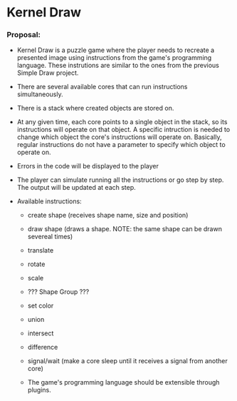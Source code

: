 # Kernel Draw

### Proposal:

- Kernel Draw is a puzzle game where the player needs to recreate a presented image using instructions from the game's programming language. These instrutions are similar to the ones from the previous Simple Draw project.
- There are several available cores that can run instructions simultaneously.
- There is a stack where created objects are stored on.
- At any given time, each core points to a single object in the stack, so its instructions will operate on that object. A specific intruction is needed to change which object the core's instructions will operate on. Basically, regular instructions do not have a parameter to specify which object to operate on.
- Errors in the code will be displayed to the player
- The player can simulate running all the instructions or go step by step. The output will be updated at each step.

- Available instructions:
  - create shape (receives shape name, size and position)
  - draw shape (draws a shape. NOTE: the same shape can be drawn severeal times)
  - translate 
  - rotate
  - scale
  - ??? Shape Group ???
  - set color
  - union 
  - intersect
  - difference
  - signal/wait (make a core sleep until it receives a signal from another core)
  
  - The game's programming language should be extensible through plugins.


